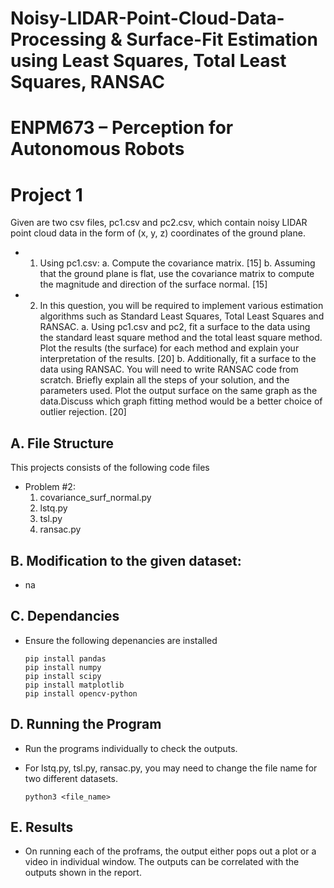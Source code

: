 # Noisy-LIDAR-Point-Cloud-Data-Processing & Surface-Fit Estimation using Least Squares, Total Least Squares, RANSAC
# ENPM673 – Perception for Autonomous Robots

# Project 1
Given are two csv files, pc1.csv and pc2.csv, which contain noisy LIDAR point cloud data in the form
of (x, y, z) coordinates of the ground plane.
+ 1. Using pc1.csv:
a. Compute the covariance matrix. [15]
b. Assuming that the ground plane is flat, use the covariance matrix to compute the
magnitude and direction of the surface normal. [15]
+ 2. In this question, you will be required to implement various estimation algorithms such as
Standard Least Squares, Total Least Squares and RANSAC.
a. Using pc1.csv and pc2, fit a surface to the data using the standard least square
method and the total least square method. Plot the results (the surface) for each
method and explain your interpretation of the results. [20]
b. Additionally, fit a surface to the data using RANSAC. You will need to write RANSAC
code from scratch. Briefly explain all the steps of your solution, and the parameters
used. Plot the output surface on the same graph as the data.Discuss which graph
fitting method would be a better choice of outlier rejection. [20]

## A. File Structure

This projects consists of the following code files

+ Problem #2:
    1. covariance_surf_normal.py
    2. lstq.py
    3. tsl.py
    4. ransac.py

## B. Modification to the given dataset:
- na

## C. Dependancies

+ Ensure the following depenancies are installed
    ```
    pip install pandas
    pip install numpy
    pip install scipy
    pip install matplotlib
    pip install opencv-python
    ```

## D. Running the Program

+ Run the programs individually to check the outputs.

+ For lstq.py, tsl.py, ransac.py, you may need to change the file name for two different datasets.
    ```
    python3 <file_name>
    ```
## E. Results
+ On running each of the proframs, the output either pops out a plot or a video in individual window. The outputs can be correlated with the outputs shown in the report.
